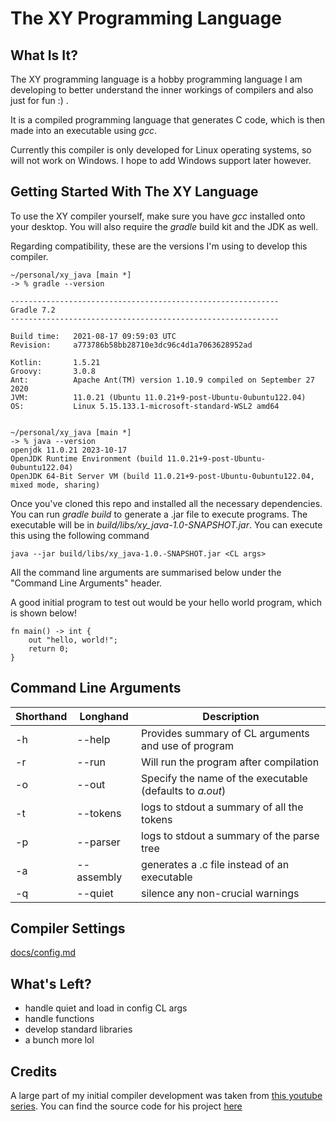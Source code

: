 # The XY Programming Language

## What Is It?

The XY programming language is a hobby programming language I am developing to better understand the inner workings of compilers and also just for fun :) . 

It is a compiled programming language that generates C code, which is then made into an executable using *gcc*.

Currently this compiler is only developed for Linux operating systems, so will not work on Windows. I hope to add Windows support later however.

## Getting Started With The XY Language

To use the XY compiler yourself, make sure you have *gcc* installed onto your desktop.
You will also require the *gradle* build kit and the JDK as well.

Regarding compatibility, these are the versions I'm using to develop this compiler.

```shell
~/personal/xy_java [main *]
-> % gradle --version

------------------------------------------------------------
Gradle 7.2
------------------------------------------------------------

Build time:   2021-08-17 09:59:03 UTC
Revision:     a773786b58bb28710e3dc96c4d1a7063628952ad

Kotlin:       1.5.21
Groovy:       3.0.8
Ant:          Apache Ant(TM) version 1.10.9 compiled on September 27 2020
JVM:          11.0.21 (Ubuntu 11.0.21+9-post-Ubuntu-0ubuntu122.04)
OS:           Linux 5.15.133.1-microsoft-standard-WSL2 amd64


~/personal/xy_java [main *]
-> % java --version
openjdk 11.0.21 2023-10-17
OpenJDK Runtime Environment (build 11.0.21+9-post-Ubuntu-0ubuntu122.04)
OpenJDK 64-Bit Server VM (build 11.0.21+9-post-Ubuntu-0ubuntu122.04, mixed mode, sharing)
```

Once you've cloned this repo and installed all the necessary dependencies. You can run *gradle build* to generate a .jar file to execute programs.
The executable will be in *build/libs/xy_java-1.0-SNAPSHOT.jar*. You can execute this using the following command

```shell
java --jar build/libs/xy_java-1.0.-SNAPSHOT.jar <CL args>
```

All the command line arguments are summarised below under the "Command Line Arguments" header.

A good initial program to test out would be your hello world program, which is shown below!

```
fn main() -> int {
    out "hello, world!";
    return 0;
}
```

## Command Line Arguments

| Shorthand      | Longhand | Description |
| ----------- | ----------- | ----------- |  
| -h      | --help       | Provides summary of CL arguments and use of program        |
| -r   | --run        | Will run the program after compilation        |
| -o <filename> | --out <filename> | Specify the name of the executable (defaults to *a.out*) | 
| -t | --tokens | logs to stdout a summary of all the tokens |
| -p | --parser | logs to stdout a summary of the parse tree |
| -a | --assembly | generates a .c file instead of an executable |
| -q | --quiet | silence any non-crucial warnings |

## Compiler Settings

[docs/config.md](config.md)

## What's Left?

- handle quiet and load in config CL args
- handle functions
- develop standard libraries
- a bunch more lol

## Credits

A large part of my initial compiler development was taken from [this youtube series](https://www.youtube.com/watch?v=vcSijrRsrY0&t=12s). You can find the source code for his project [here](https://github.com/orosmatthew/hydrogen-cpp)